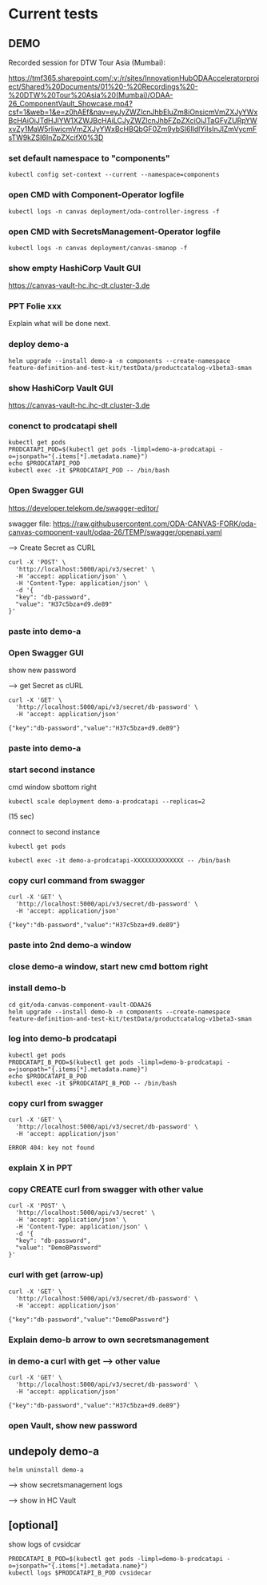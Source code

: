 # Current tests

## DEMO

Recorded session for DTW Tour Asia (Mumbai):

https://tmf365.sharepoint.com/:v:/r/sites/InnovationHubODAAcceleratorproject/Shared%20Documents/01%20-%20Recordings%20-%20DTW%20Tour%20Asia%20(Mumbai)/ODAA-26_ComponentVault_Showcase.mp4?csf=1&web=1&e=z0hAEf&nav=eyJyZWZlcnJhbEluZm8iOnsicmVmZXJyYWxBcHAiOiJTdHJlYW1XZWJBcHAiLCJyZWZlcnJhbFZpZXciOiJTaGFyZURpYWxvZy1MaW5rIiwicmVmZXJyYWxBcHBQbGF0Zm9ybSI6IldlYiIsInJlZmVycmFsTW9kZSI6InZpZXcifX0%3D


### set default namespace to "components"

```
kubectl config set-context --current --namespace=components
```

### open CMD with Component-Operator logfile

```
kubectl logs -n canvas deployment/oda-controller-ingress -f
```

### open CMD with SecretsManagement-Operator logfile

```
kubectl logs -n canvas deployment/canvas-smanop -f
```

### show empty HashiCorp Vault GUI


https://canvas-vault-hc.ihc-dt.cluster-3.de


### PPT Folie xxx

Explain what will be done next.


### deploy demo-a

```
helm upgrade --install demo-a -n components --create-namespace feature-definition-and-test-kit/testData/productcatalog-v1beta3-sman
```

### show HashiCorp Vault GUI

https://canvas-vault-hc.ihc-dt.cluster-3.de

### conenct to prodcatapi shell 

```
kubectl get pods
PRODCATAPI_POD=$(kubectl get pods -limpl=demo-a-prodcatapi -o=jsonpath="{.items[*].metadata.name}")
echo $PRODCATAPI_POD
kubectl exec -it $PRODCATAPI_POD -- /bin/bash
```

### Open Swagger GUI

https://developer.telekom.de/swagger-editor/

swagger file: https://raw.githubusercontent.com/ODA-CANVAS-FORK/oda-canvas-component-vault/odaa-26/TEMP/swagger/openapi.yaml


--> Create Secret as CURL

```
curl -X 'POST' \
  'http://localhost:5000/api/v3/secret' \
  -H 'accept: application/json' \
  -H 'Content-Type: application/json' \
  -d '{
  "key": "db-password",
  "value": "H37c5bza+d9.de89"
}'
```

### paste into demo-a

### Open Swagger GUI

show new password

--> get Secret as cURL

```
curl -X 'GET' \
  'http://localhost:5000/api/v3/secret/db-password' \
  -H 'accept: application/json'
```

```
{"key":"db-password","value":"H37c5bza+d9.de89"}
```

### paste into demo-a

### start second instance

cmd window sbottom right

```
kubectl scale deployment demo-a-prodcatapi --replicas=2
```

(15 sec)

connect to second instance

```
kubectl get pods

kubectl exec -it demo-a-prodcatapi-XXXXXXXXXXXXXX -- /bin/bash
```

### copy curl command from swagger

```
curl -X 'GET' \
  'http://localhost:5000/api/v3/secret/db-password' \
  -H 'accept: application/json'
```

```
{"key":"db-password","value":"H37c5bza+d9.de89"}
```


### paste into 2nd demo-a window

### close demo-a window, start new cmd bottom right

### install demo-b

```
cd git/oda-canvas-component-vault-ODAA26
helm upgrade --install demo-b -n components --create-namespace feature-definition-and-test-kit/testData/productcatalog-v1beta3-sman
```

### log into demo-b prodcatapi

```
kubectl get pods
PRODCATAPI_B_POD=$(kubectl get pods -limpl=demo-b-prodcatapi -o=jsonpath="{.items[*].metadata.name}")
echo $PRODCATAPI_B_POD
kubectl exec -it $PRODCATAPI_B_POD -- /bin/bash
```

### copy curl from swagger


```
curl -X 'GET' \
  'http://localhost:5000/api/v3/secret/db-password' \
  -H 'accept: application/json'
```

```
ERROR 404: key not found
```


### explain X in PPT

### copy CREATE curl from swagger with other value

```
curl -X 'POST' \
  'http://localhost:5000/api/v3/secret' \
  -H 'accept: application/json' \
  -H 'Content-Type: application/json' \
  -d '{
  "key": "db-password",
  "value": "DemoBPassword"
}'
```

### curl with get (arrow-up)

```
curl -X 'GET' \
  'http://localhost:5000/api/v3/secret/db-password' \
  -H 'accept: application/json'
```

```
{"key":"db-password","value":"DemoBPassword"}
```

### Explain demo-b arrow to own secretsmanagement

### in demo-a curl with get --> other value

```
curl -X 'GET' \
  'http://localhost:5000/api/v3/secret/db-password' \
  -H 'accept: application/json'
```

```
{"key":"db-password","value":"H37c5bza+d9.de89"}
```

### open Vault, show new password



## undepoly demo-a

```
helm uninstall demo-a
```

--> show secretsmanagement logs

--> show in HC Vault


## [optional]

show logs of cvsidcar

```
PRODCATAPI_B_POD=$(kubectl get pods -limpl=demo-b-prodcatapi -o=jsonpath="{.items[*].metadata.name}")
kubectl logs $PRODCATAPI_B_POD cvsidecar
```
